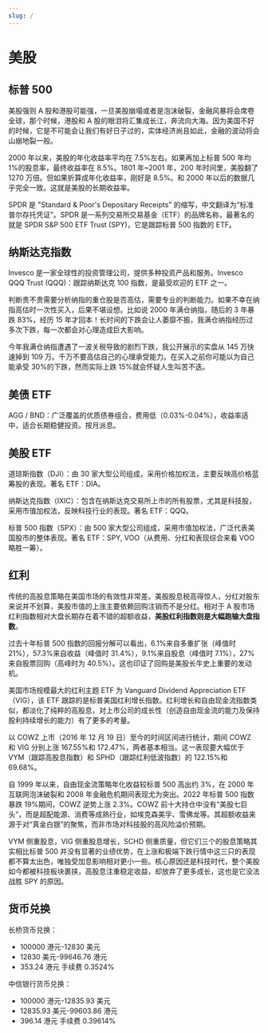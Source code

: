 ```yaml
---
slug: /
---
```


# 美股

## 标普 500

美股强则 A 股和港股可能强，一旦美股崩塌或者是泡沫破裂，金融风暴将会席卷全球，那个时候，港股和 A 股的眼泪将汇集成长江，奔流向大海。因为美国不好的时候，它是不可能会让我们有好日子过的，实体经济尚且如此，金融的波动将会山崩地裂一般。

2000 年以来，美股的年化收益率平均在 7.5%左右。如果再加上标普 500 年均 1%的股息率，最终收益率在 8.5%。1801 年~2001 年，200 年时间里，美股翻了 1270 万倍。但如果折算成年化收益率，刚好是 8.5%。和 2000 年以后的数据几乎完全一致。这就是美股的长期收益率。

SPDR 是 "Standard & Poor's Depositary Receipts" 的缩写，中文翻译为“标准普尔存托凭证”。SPDR 是一系列交易所交易基金（ETF）的品牌名称，最著名的就是 SPDR S&P 500 ETF Trust (SPY)，它是跟踪标普 500 指数的 ETF。

## 纳斯达克指数

Invesco 是一家全球性的投资管理公司，提供多种投资产品和服务。Invesco QQQ Trust (QQQ)：跟踪纳斯达克 100 指数，是最受欢迎的 ETF 之一。

判断贵不贵需要分析纳指的重仓股是否高估，需要专业的判断能力。如果不幸在纳指高估时一次性买入，后果不堪设想。比如说 2000 年满仓纳指，随后的 3 年暴跌 83%，经历 15 年才回本！长时间的下跌会让人萎靡不振，我满仓纳指经历过多次下跌，每一次都会对心理造成巨大影响。

今年我满仓纳指遭遇了一波关税导致的剧烈下跌，我公开展示的实盘从 145 万快速掉到 109 万。千万不要高估自己的心理承受能力。在买入之前你可能以为自己能承受 30%的下跌，然而实际上跌 15%就会怀疑人生叫苦不迭。

## 美债 ETF

AGG / BND：广泛覆盖的优质债券组合，费用低（0.03%-0.04%），收益率适中，适合长期稳健投资。按月派息。

## 美股 ETF

道琼斯指数（DJI）：由 30 家大型公司组成，采用价格加权法，主要反映高价格蓝筹股的表现。著名 ETF：DIA。

纳斯达克指数（IXIC）：包含在纳斯达克交易所上市的所有股票，尤其是科技股，采用市值加权法，反映科技行业的表现。著名 ETF：QQQ。

标普 500 指数（SPX）：由 500 家大型公司组成，采用市值加权法，广泛代表美国股市的整体表现。著名 ETF：SPY, VOO（从费用、分红和表现综合来看 VOO 略胜一筹）。

## 红利

传统的高股息策略在美国市场的有效性非常差。美股股息税高得惊人，分红对股东来说并不划算，美股市值的上涨主要依赖回购注销而不是分红。相对于 A 股市场红利指数相对大盘长期存在着不错的超额收益，**美股红利指数则是大幅跑输大盘指数**。

过去十年标普 500 指数的回报分解可以看出，6.1%来自多重扩张（峰值时 21%），57.3%来自收益（峰值时 31.4%），9.1%来自股息（峰值时 7.1%），27%来自股票回购（高峰时为 40.5%）。这也印证了回购是美股长牛史上重要的发动机。

美国市场规模最大的红利主题 ETF 为 Vanguard Dividend Appreciation ETF（VIG），该 ETF 跟踪的是标普美国红利增长指数。红利增长和自由现金流指数类似，都淡化了纯粹的高股息，对上市公司的成长性（创造自由现金流的能力及保持股利持续增长的能力）有了更多的考量。

以 COWZ 上市（2016 年 12 月 19 日）至今的时间区间进行统计，期间 COWZ 和 VIG 分别上涨 167.55%和 172.47%，两者基本相当。这一表现要大幅优于 VYM（跟踪高股息指数）和 SPHD（跟踪红利低波指数）的 122.15%和 69.68%。

自 1999 年以来，自由现金流策略年化收益较标普 500 高出约 3%，在 2000 年互联网泡沫破裂和 2008 年金融危机期间表现尤为突出。2022 年标普 500 指数暴跌 19%期间，COWZ 逆势上涨 2.3%。COWZ 前十大持仓中没有“美股七巨头”，而是超配能源、消费等成熟行业，如埃克森美孚、雪佛龙等。其超额收益来源于对“真金白银”的聚焦，而非市场对科技股的高风险溢价预期。

VYM 侧重股息，VIG 侧重股息增长，SCHD 侧重质量，但它们三个的股息策略其实相比标普 500 并没有显著的业绩优势，在上涨和极端下跌行情中这三只的表现都不算太出色，唯独受加息影响相对更小一些。核心原因还是科技时代，整个美股如今都被科技板块裹挟，高股息注重稳定收益，却放弃了更多成长，这也是它没法战胜 SPY 的原因。

## 货币兑换

长桥货币兑换：

- 100000 港元-12830 美元
- 12830 美元-99646.76 港元
- 353.24 港元 手续费 0.3524%

中信银行货币兑换：

- 100000 港元-12835.93 美元
- 12835.93 美元-99603.86 港元
- 396.14 港元 手续费 0.39614%
